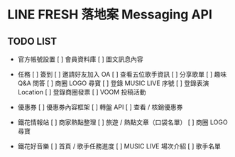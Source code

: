 # LINE FRESH 落地案 Messaging API
## TODO LIST

- 官方帳號設置
[ ] 會員資料庫
[ ] 圖文訊息內容

- 任務
[ ] 簽到
[ ] 邀請好友加入 OA
[ ] 查看五位歌手資訊
[ ] 分享歌單
[ ] 趣味 Q&A 問答
[ ] 商圈 LOGO 尋寶
[ ] 登錄 MUSIC LIVE 序號
[ ] 登錄表演 Location
[ ] 登錄商圈發票
[ ] VOOM 投稿活動

- 優惠券
[ ] 優惠券內容框架
[ ] 轉盤 API
[ ] 查看 / 核銷優惠券

- 鐵花情報站
[ ] 商家熱點整理
[ ] 旅遊 / 熱點文章（口袋名單）
[ ] 商圈 LOGO 尋寶

- 鐵花好音樂
[ ] 首頁 / 歌手任務進度
[ ] MUSIC LIVE 場次介紹
[ ] 歌手名單